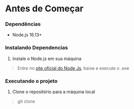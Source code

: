 # Antes de Começar
### Dependências
- Node.js 16.13+

### Instalando Dependencias
1. Instale o Node.js em sua máquina
> Entre no [site oficial do Node Js](https://nodejs.org/en/download), baixe e execute o .exe 

### Executando o projeto
1. Clone o repositório para a máquina local
> git clone 
